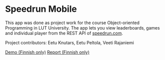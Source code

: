 # Speedrun Mobile
This app was done as project work for the course Object-oriented Programming in LUT University. The app lets you view leaderboards, games and individual player from the REST API of [speedrun.com](https://speedrun.com). 

Project contributors: Eetu Knutars, Eetu Peltola, Veeti Rajaniemi

[Demo (Finnish only)](https://youtu.be/oG0oYchrOus)
[Report (Finnish only)](https://github.com/Knuutti/Harkkatyo/files/8601679/documentation.pdf)
